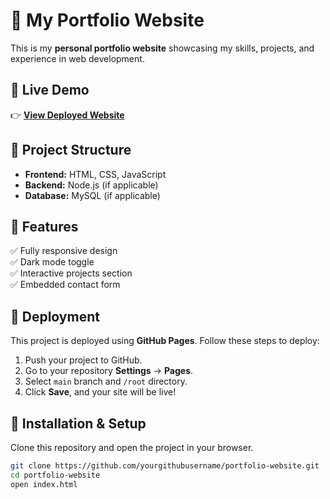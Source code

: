 # 🌟 My Portfolio Website

This is my **personal portfolio website** showcasing my skills, projects, and experience in web development.

## 🔗 Live Demo
👉 **[View Deployed Website](https://blessingjohn.github.io/portfolio-website/)**

## 📂 Project Structure
- **Frontend:** HTML, CSS, JavaScript
- **Backend:** Node.js (if applicable)
- **Database:** MySQL (if applicable)

## 📌 Features
✅ Fully responsive design  
✅ Dark mode toggle  
✅ Interactive projects section  
✅ Embedded contact form  

## 🚀 Deployment
This project is deployed using **GitHub Pages**. Follow these steps to deploy:
1. Push your project to GitHub.
2. Go to your repository **Settings** → **Pages**.
3. Select `main` branch and `/root` directory.
4. Click **Save**, and your site will be live!

## 📁 Installation & Setup
Clone this repository and open the project in your browser.
```sh
git clone https://github.com/yourgithubusername/portfolio-website.git
cd portfolio-website
open index.html

